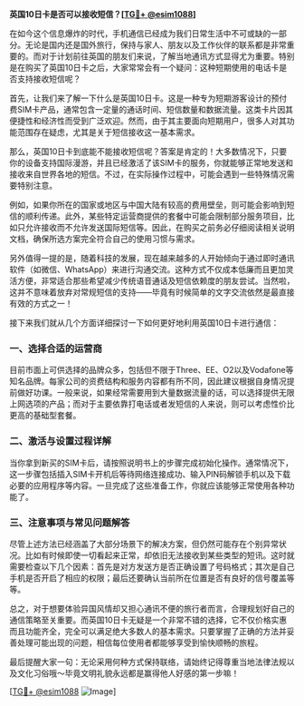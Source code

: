**英国10日卡是否可以接收短信？[[TG💪+ @esim1088](https://t.me/s/esim1088)]**

在如今这个信息爆炸的时代，手机通信已经成为我们日常生活中不可或缺的一部分。无论是国内还是国外旅行，保持与家人、朋友以及工作伙伴的联系都是非常重要的。而对于计划前往英国的朋友们来说，了解当地通讯方式显得尤为重要。特别是在购买了英国10日卡之后，大家常常会有一个疑问：这种短期使用的电话卡是否支持接收短信呢？

首先，让我们来了解一下什么是英国10日卡。这是一种专为短期游客设计的预付费SIM卡产品，通常包含一定量的通话时间、短信数量和数据流量。这类卡片因其便捷性和经济性而受到广泛欢迎。然而，由于其主要面向短期用户，很多人对其功能范围存在疑虑，尤其是关于短信接收这一基本需求。

那么，英国10日卡到底能不能接收短信呢？答案是肯定的！大多数情况下，只要你的设备支持国际漫游，并且已经激活了该SIM卡的服务，你就能够正常地发送和接收来自世界各地的短信。不过，在实际操作过程中，可能会遇到一些特殊情况需要特别注意。

例如，如果你所在的国家或地区与中国大陆有较高的费用壁垒，则可能会影响到短信的顺利传递。此外，某些特定运营商提供的套餐中可能会限制部分服务项目，比如只允许接收而不允许发送国际短信等。因此，在购买之前务必仔细阅读相关说明文档，确保所选方案完全符合自己的使用习惯与需求。

另外值得一提的是，随着科技的发展，现在越来越多的人开始倾向于通过即时通讯软件（如微信、WhatsApp）来进行沟通交流。这种方式不仅成本低廉而且更加灵活方便，非常适合那些希望减少传统语音通话及短信依赖度的朋友尝试。当然啦，这并不意味着放弃对常规短信的支持——毕竟有时候简单的文字交流依然是最直接有效的方式之一！

接下来我们就从几个方面详细探讨一下如何更好地利用英国10日卡进行通信：

### 一、选择合适的运营商

目前市面上可供选择的品牌众多，包括但不限于Three、EE、O2以及Vodafone等知名品牌。每家公司的资费结构和服务内容都有所不同，因此建议根据自身情况提前做好功课。一般来说，如果经常需要用到大量数据流量的话，可以选择提供无限上网选项的产品；而对于主要依靠打电话或者发短信的人来说，则可以考虑性价比更高的基础型套餐。

### 二、激活与设置过程详解

当你拿到新买的SIM卡后，请按照说明书上的步骤完成初始化操作。通常情况下，这一步骤包括插入SIM卡开机后等待网络连接成功、输入PIN码解锁手机以及下载必要的应用程序等内容。一旦完成了这些准备工作，你就应该能够正常使用各种功能了。

### 三、注意事项与常见问题解答

尽管上述方法已经涵盖了大部分场景下的解决方案，但仍然可能存在个别异常状况。比如有时候即使一切看起来正常，却依旧无法接收到某些类型的短讯。这时就需要检查以下几个因素：首先是对方发送方是否正确设置了号码格式；其次是自己手机是否开启了相应的权限；最后还要确认当前所在位置是否有良好的信号覆盖等等。

总之，对于想要体验异国风情却又担心通讯不便的旅行者而言，合理规划好自己的通信策略至关重要。而英国10日卡无疑是一个非常不错的选择，它不仅价格实惠而且功能齐全，完全可以满足绝大多数人的基本需求。只要掌握了正确的方法并妥善处理可能出现的问题，相信每位使用者都能够享受到愉快顺畅的旅程。

最后提醒大家一句：无论采用何种方式保持联络，请始终记得尊重当地法律法规以及文化习俗哦～毕竟文明礼貌永远都是赢得他人好感的第一步嘛！

[[TG💪+ @esim1088](https://t.me/s/esim1088) ![Image](https://i.postimg.cc/4NQfJmqS/Snipaste-2025-05-13-00-14-12.png)]